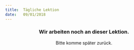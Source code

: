 ```yaml
---
title:  Tägliche Lektion
date:   09/01/2018
---
```


### <center>Wir arbeiten noch an dieser Lektion.</center>
<center>Bitte komme später zurück.</center>